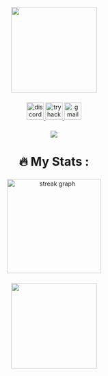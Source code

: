 <div align="center">
  <img height="200" src="https://pbs.twimg.com/profile_banners/1720344762492891136/1714504915/600x200"  />
</div>

###

<div align="center">
  <a href="https://discord.com/datboiylb" target="_blank">
    <img src="https://img.shields.io/static/v1?message=Discord&logo=discord&label=&color=7289DA&logoColor=white&labelColor=&style=for-the-badge" height="40" alt="discord logo"  />
  </a>
  <a href="https://tryhackme.com/r/manage-account/account-details" target="_blank">
    <img src="https://img.shields.io/static/v1?message=TryHackMe&logo=tryhackme&label=&color=D2042D&logoColor=white&labelColor=&style=for-the-badge" height="40" alt="tryhackme logo"  />
  </a>
  <a href="https://mail.google.com/mail/u/0/#search/ylbergovori%40gmail.com" target="_blank">
    <img src="https://img.shields.io/static/v1?message=Gmail&logo=gmail&label=&color=D14836&logoColor=white&labelColor=&style=for-the-badge" height="40" alt="gmail logo"  />
  </a>
</div>

###

<div align="center">
  <img src="https://visitor-badge.laobi.icu/badge?page_id=dbylberi.dbylberi&"  />
</div>

###

<h1 align="center">🔥   My Stats :</h1>

###

<div align="center">
  <img src="https://streak-stats.demolab.com?user=dbylberi&locale=en&mode=daily&theme=dark&hide_border=false&border_radius=5&order=3" height="220" alt="streak graph"  />
</div>

###

<div align="center">
  <img height="200" src="https://media0.giphy.com/media/v1.Y2lkPTc5MGI3NjExcXN0dTNhdTFnbG15d2dnOXIxd3MwOTJtMzlhZG41bmgwazA2a3NvMyZlcD12MV9pbnRlcm5hbF9naWZfYnlfaWQmY3Q9Zw/yS36IeP5FpzxqkfuCj/giphy.gif"  />
</div>



###

